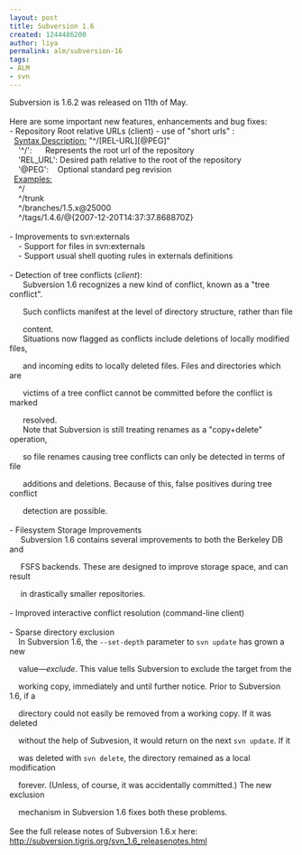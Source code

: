 ```yaml
---
layout: post
title: Subversion 1.6
created: 1244486200
author: liya
permalink: alm/subversion-16
tags:
- ALM
- svn
---
```

<p>Subversion is 1.6.2 was released on 11th of May.<br />
<br />
Here are some important new features, enhancements and bug fixes:<br />
- Repository Root relative URLs (client) - use of &quot;short urls&quot; :<br />
&nbsp; <u>Syntax Description:</u> &quot;^/[REL-URL][@PEG]&quot;<br />
&nbsp;&nbsp;&nbsp; '^/':&nbsp;&nbsp;&nbsp;&nbsp;&nbsp; Represents the root url of the repository<br />
&nbsp;&nbsp;&nbsp; 'REL_URL': Desired path relative to the root of the repository<br />
&nbsp;&nbsp;&nbsp; '@PEG':&nbsp;&nbsp;&nbsp; Optional standard peg revision<br />
&nbsp; <u>Examples:</u><br />
&nbsp;&nbsp;&nbsp; ^/<br />
&nbsp;&nbsp;&nbsp; ^/trunk<br />
&nbsp;&nbsp;&nbsp; ^/branches/1.5.x@25000<br />
&nbsp;&nbsp;&nbsp; ^/tags/1.4.6/@{2007-12-20T14:<wbr></wbr>37:37.868870Z}<br />
<br />
- Improvements to svn:externals<br />
&nbsp;&nbsp;&nbsp; - Support for files in svn:externals<br />
&nbsp;&nbsp;&nbsp; - Support usual shell quoting rules in externals definitions<br />
<br />
- Detection of tree conflicts (<em>client</em>):<br />
&nbsp;&nbsp;&nbsp;&nbsp;&nbsp; Subversion 1.6 recognizes a new kind of conflict, known as a &quot;tree conflict&quot;.</p>
<p>&nbsp;&nbsp;&nbsp;&nbsp;&nbsp; Such conflicts manifest at the level of directory structure, rather than file</p>
<p>&nbsp;&nbsp;&nbsp;&nbsp;&nbsp; content. <br />
&nbsp;&nbsp;&nbsp;&nbsp;&nbsp; Situations now flagged as conflicts include deletions of locally modified files,&nbsp;&nbsp;</p>
<p>&nbsp;&nbsp;&nbsp;&nbsp;&nbsp; and incoming edits to locally deleted files. Files and directories which are</p>
<p>&nbsp;&nbsp;&nbsp;&nbsp;&nbsp; victims of a tree conflict cannot be committed before the conflict is marked</p>
<p>&nbsp;&nbsp;&nbsp;&nbsp;&nbsp; resolved.<br />
&nbsp;&nbsp;&nbsp;&nbsp;&nbsp; Note that Subversion is still treating renames as a &quot;copy+delete&quot; operation,</p>
<p>&nbsp;&nbsp;&nbsp;&nbsp;&nbsp; so file renames causing tree conflicts can only be detected in terms of file</p>
<p>&nbsp;&nbsp;&nbsp;&nbsp;&nbsp; additions and deletions. Because of this, false positives during tree conflict</p>
<p>&nbsp;&nbsp;&nbsp;&nbsp;&nbsp; detection are possible.<br />
<br />
- Filesystem Storage Improvements<br />
&nbsp;&nbsp;&nbsp;&nbsp; Subversion 1.6 contains several improvements to both the Berkeley DB and</p>
<p>&nbsp;&nbsp;&nbsp;&nbsp; FSFS backends.  These are designed to improve storage space, and can result</p>
<p>&nbsp;&nbsp;&nbsp;&nbsp; in drastically smaller repositories.<br />
<br />
- Improved interactive conflict resolution (command-line client)<br />
<br />
- Sparse directory exclusion<br />
&nbsp;&nbsp;&nbsp; In Subversion 1.6, the <code>--set-depth</code> parameter to <code>svn update</code> has grown a new</p>
<p>&nbsp;&nbsp;&nbsp; value&mdash;<em>exclude</em>. This value tells Subversion to exclude the target from the</p>
<p>&nbsp;&nbsp;&nbsp; working copy, immediately and until further notice. Prior to Subversion 1.6, if a</p>
<p>&nbsp;&nbsp;&nbsp; directory could not easily be removed from a working copy.  If it was deleted</p>
<p>&nbsp;&nbsp;&nbsp; without the help of Subvesion, it would return on the next <code>svn update</code>.  If it</p>
<p>&nbsp;&nbsp;&nbsp; was deleted with <code>svn delete</code>, the directory remained as a local modification</p>
<p>&nbsp;&nbsp;&nbsp; forever. (Unless, of course, it was accidentally committed.)  The new exclusion</p>
<p>&nbsp;&nbsp;&nbsp; mechanism in Subversion 1.6 fixes both these problems.<br />
<br />
See the full release notes of Subversion 1.6.x here:<br />
<a target="_blank" href="http://subversion.tigris.org/svn_1.6_releasenotes.html">http://subversion.tigris.org/<wbr></wbr>svn_1.6_releasenotes.html</a></p>
<p>&nbsp;</p>
